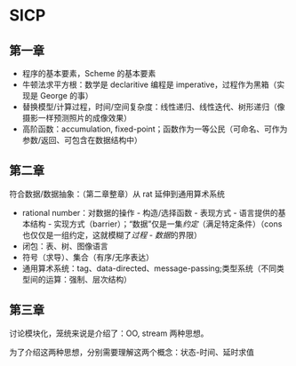 # SICP

## 第一章

* 程序的基本要素，Scheme 的基本要素
* 牛顿法求平方根：数学是 declaritive 编程是 imperative，过程作为黑箱（实现是 George 的事）
* 替换模型/计算过程，时间/空间复杂度：线性递归、线性迭代、树形递归（像摄影一样预测照片的成像效果）
* 高阶函数：accumulation, fixed-point；函数作为一等公民（可命名、可作为参数/返回、可包含在数据结构中）

## 第二章

符合数据/数据抽象：（第二章整章）从 rat 延伸到通用算术系统

* rational number：对数据的操作 - 构造/选择函数 - 表现方式 - 语言提供的基本结构 - 实现方式（barrier）；“数据”仅是一集*约定*（满足特定条件）（cons 也仅仅是一组约定，这就模糊了*过程 - 数据*的界限）
* 闭包：表、树、图像语言
* 符号（求导）、集合（有序/无序表达）
* 通用算术系统：tag、data-directed、message-passing;类型系统（不同类型间的运算：强制、层次结构）

## 第三章

讨论模块化，笼统来说是介绍了：OO, stream 两种思想。

为了介绍这两种思想，分别需要理解这两个概念：状态-时间、延时求值

